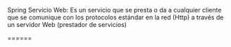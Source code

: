 Spring
Servicio Web: Es un servicio que se presta o da a cualquier cliente que se comunique con los protocolos estándar en la red (Http) a través de un servidor Web (prestador de servicios)

======
